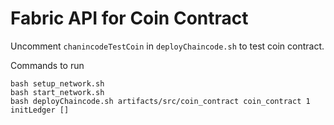 # Fabric API for Coin Contract

Uncomment `chanincodeTestCoin` in `deployChaincode.sh` to test coin contract.

Commands to run
```
bash setup_network.sh
bash start_network.sh
bash deployChaincode.sh artifacts/src/coin_contract coin_contract 1 initLedger []
```
